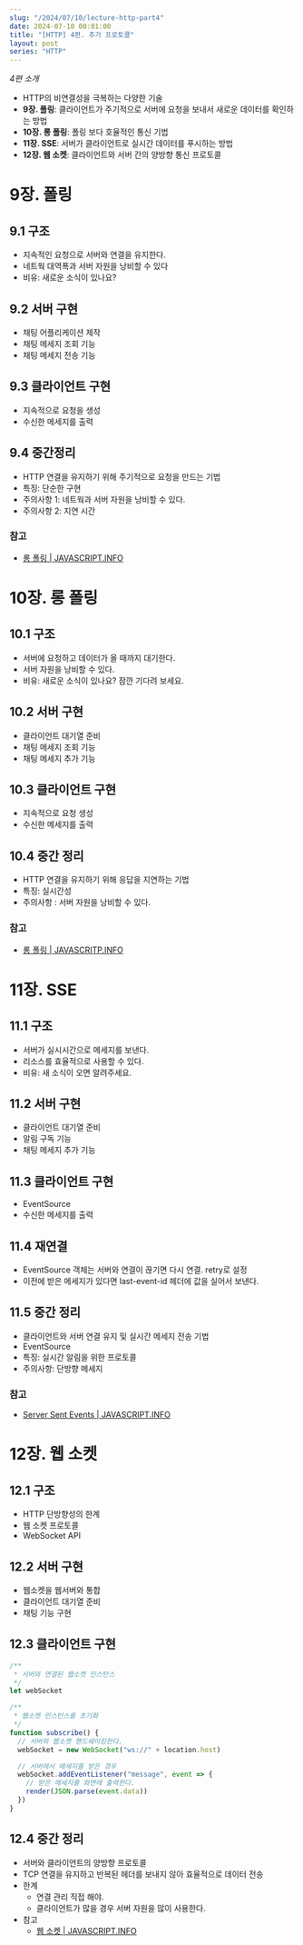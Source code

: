 ```yaml
---
slug: "/2024/07/10/lecture-http-part4"
date: 2024-07-10 00:01:00
title: "[HTTP] 4편. 추가 프로토콜"
layout: post
series: "HTTP"
---
```


_4편 소개_

- HTTP의 비연결성을 극복하는 다양한 기술
- **9장. 폴링**: 클라이언트가 주기적으로 서버에 요청을 보내서 새로운 데이터를 확인하는 방법
- **10장. 롱 폴링**: 폴링 보다 호율적인 통신 기법
- **11장. SSE**: 서버가 클라이언트로 실시간 데이터를 푸시하는 방법
- **12장. 웹 소켓**: 클라이언트와 서버 간의 양방향 통신 프로토콜

# 9장. 폴링

## 9.1 구조

- 지속적인 요청으로 서버와 연결을 유지한다.
- 네트웍 대역폭과 서버 자원을 낭비할 수 있다
- 비유: 새로운 소식이 있나요?

## 9.2 서버 구현

- 채팅 어플리케이션 제작
- 채팅 메세지 조회 기능
- 채팅 메세지 전송 기능

## 9.3 클라이언트 구현

- 지속적으로 요청을 생성
- 수신한 메세지를 출력

## 9.4 중간정리

- HTTP 연결을 유지하기 위해 주기적으로 요청을 만드는 기법
- 특징: 단순한 구현
- 주의사항 1: 네트웍과 서버 자원을 낭비할 수 있다.
- 주의사항 2: 지연 시간

### 참고

- [롱 폴링 | JAVASCRIPT.INFO](https://ko.javascript.info/long-polling)

# 10장. 롱 폴링

## 10.1 구조

- 서버에 요청하고 데이터가 올 때까지 대기한다.
- 서버 자원을 낭비할 수 있다.
- 비유: 새로운 소식이 있나요? 잠깐 기다려 보세요.

## 10.2 서버 구현

- 클라이언트 대기열 준비
- 채팅 메세지 조회 기능
- 채팅 메세지 추가 기능

## 10.3 클라이언트 구현

- 지속적으로 요청 생성
- 수신한 메세지를 출력

## 10.4 중간 정리

- HTTP 연결을 유지하기 위해 응답을 지연하는 기법
- 특징: 실시간성
- 주의사항 : 서버 자원을 낭비할 수 있다.

### 참고

- [롱 폴링 | JAVASCRITP.INFO](https://ko.javascript.info/long-polling)

# 11장. SSE

## 11.1 구조

- 서버가 실시시간으로 메세지를 보낸다.
- 리소스를 효율적으로 사용할 수 있다.
- 비유: 새 소식이 오면 알려주세요.

## 11.2 서버 구현

- 클라이언트 대기열 준비
- 알림 구독 기능
- 채팅 메세지 추가 기능

## 11.3 클라이언트 구현

- EventSource
- 수신한 메세지를 출력

## 11.4 재연결

- EventSource 객체는 서버와 연결이 끊기면 다시 연결. retry로 설정
- 이전에 받은 메세지가 있다면 last-event-id 헤더에 값을 실어서 보낸다.

## 11.5 중간 정리

- 클라이언트와 서버 연결 유지 및 실시간 메세지 전송 기법
- EventSource
- 특징: 실시간 알림을 위한 프로토콜
- 주의사항: 단방향 메세지

### 참고

- [Server Sent Events | JAVASCRIPT.INFO](https://ko.javascript.info/server-sent-events)

# 12장. 웹 소켓

## 12.1 구조

- HTTP 단방향성의 한계
- 웹 소켓 프로토콜
- WebSocket API

## 12.2 서버 구현

- 웹소켓을 웹서버와 통합
- 클라이언트 대기열 준비
- 채팅 기능 구현

## 12.3 클라이언트 구현

```js
/**
 * 서버와 연결된 웹소켓 인스턴스
 */
let webSocket

/**
 * 웹소켓 인스턴스를 초기화
 */
function subscribe() {
  // 서버와 웹소켓 핸드쉐이킹한다.
  webSocket = new WebSocket("ws://" + location.host)

  // 서버에서 메세지를 받은 경우
  webSocket.addEventListener("message", event => {
    // 받은 메세지를 화면에 출력한다.
    render(JSON.parse(event.data))
  })
}
```

## 12.4 중간 정리

- 서버와 클라이언트의 양방향 프로토콜
- TCP 연결을 유지하고 반복된 헤더를 보내지 않아 효율적으로 데이터 전송
- 한계
  - 연결 관리 직접 해야.
  - 클라이언트가 많을 경우 서버 자원을 많이 사용한다.
- 참고
  - [웹 소켓 | JAVASCRIPT.INFO](https://ko.javascript.info/websocket)
